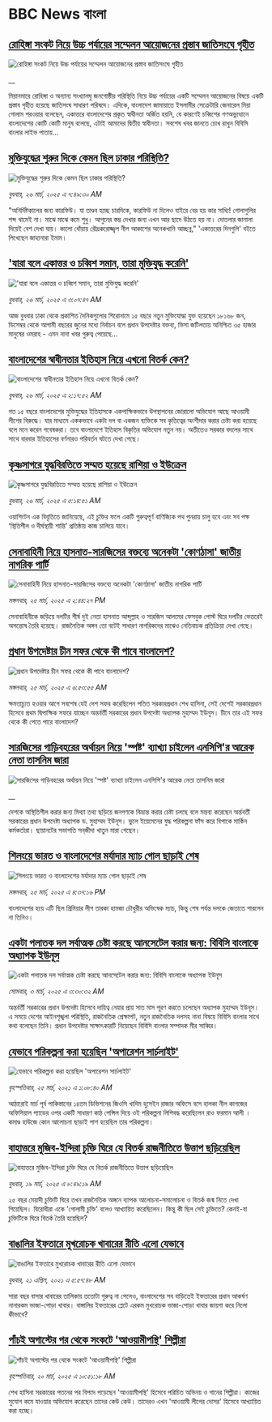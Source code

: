 # BBC News বাংলা## [রোহিঙ্গা সংকট নিয়ে উচ্চ পর্যায়ের সম্মেলন আয়োজনের প্রস্তাব জাতিসংঘে গৃহীত](https://www.bbc.co.uk/bengali/live/c5y0ny57x52t?at_campaign=githubrss)![রোহিঙ্গা সংকট নিয়ে উচ্চ পর্যায়ের সম্মেলন আয়োজনের প্রস্তাব জাতিসংঘে গৃহীত](https://ichef.bbci.co.uk/ace/standard/240/cpsprodpb/287f/live/dcb9f7a0-0a4d-11f0-97d3-37df2b293ed1.jpg)__মিয়ানমারে রোহিঙ্গা ও অন্যান্য সংখ্যালঘু জনগোষ্ঠীর পরিস্থিতি নিয়ে উচ্চ পর্যায়ের একটি সম্মেলন আয়োজনের বিষয়ে একটি প্রস্তাব গৃহীত হয়েছে জাতিসংঘ সাধারণ পরিষদে। এদিকে, বাংলাদেশ জামায়াতে ইসলামীর সেক্রেটারি জেনারেল মিয়া গোলাম পরওয়ার বলেছেন, একাত্তরে বাংলাদেশের প্রকৃত স্বাধীনতা অর্জিত হয়নি, যে কারণেই চব্বিশের গণঅভ্যুত্থানে বাংলাদেশের কোটি কোটি মানুষ বলেছে, এটাই আমাদের দ্বিতীয় স্বাধীনতা। সবশেষ খবর জানতে চোখ রাখুন বিবিসি বাংলার লাইভ পাতায়...## [মুক্তিযুদ্ধের শুরুর দিকে কেমন ছিল ঢাকার পরিস্থিতি?](https://www.bbc.com/bengali/articles/cpq2g0gryg5o?at_campaign=githubrss)![মুক্তিযুদ্ধের শুরুর দিকে কেমন ছিল ঢাকার পরিস্থিতি?](https://ichef.bbci.co.uk/ace/standard/240/cpsprodpb/4dc3/live/c635d3a0-0a16-11f0-94d4-6f954f5dcfa3.jpg)_বুধবার, ২৬ মার্চ, ২০২৫ এ ৭:৪৯:৩০ AM_"অনির্দিষ্টকালের জন্য কারফিউ। যা তাণ্ডব হচ্ছে চারদিকে, কারফিউ না দিলেও বাইরে বের হয় কার সাধ্যি! গোলাগুলির শব্দ থামেই না। মাঝে মাঝে কমে শুধু। আগুনের স্তম্ভ দেখার জন্য এখন আর ছাদে উঠতে হয় না। দোতলার জানালা দিয়েই বেশ দেখা যায়। কালো ধোঁয়ায় রৌদ্রকরোজ্জ্বল নীল আকাশের অনেকখানি আচ্ছন্ন," 'একাত্তরের দিনগুলি' বইতে লিখেছেন জাহানারা ইমাম।## ['যারা বলে একাত্তর ও চব্বিশ সমান, তারা মুক্তিযুদ্ধ করেনি'](https://www.bbc.com/bengali/articles/c36w9lr63ggo?at_campaign=githubrss)!['যারা বলে একাত্তর ও চব্বিশ সমান, তারা মুক্তিযুদ্ধ করেনি'](https://ichef.bbci.co.uk/ace/standard/240/cpsprodpb/39c0/live/e0d6ad70-09ed-11f0-97d3-37df2b293ed1.jpg)_বুধবার, ২৬ মার্চ, ২০২৫ এ ৩:০৭:৪৭ AM_আজ বুধবার ঢাকা থেকে প্রকাশিত দৈনিকগুলোর শিরোনামে ১৫ বছরে নতুন মুক্তিযোদ্ধা যুক্ত হয়েছেন ১৮১৬৮ জন, ডিসেম্বর থেকে আগামী বছরের জুনের মধ্যে নির্বাচন বলে প্রধান উপদেষ্টার বক্তব্য, ভিসা জটিলতায় অনিশ্চিত ৩৫ হাজার মানুষের ওমরাহ - এমন নানা খবর গুরুত্ব পেয়েছে…## [বাংলাদেশের স্বাধীনতার ইতিহাস নিয়ে এখনো বিতর্ক কেন?](https://www.bbc.com/bengali/articles/c0jg0eq191no?at_campaign=githubrss)![বাংলাদেশের স্বাধীনতার ইতিহাস নিয়ে এখনো বিতর্ক কেন?](https://ichef.bbci.co.uk/ace/standard/240/cpsprodpb/8b0b/live/c7d4e670-098e-11f0-9a0d-3be11e1d5750.jpg)_বুধবার, ২৬ মার্চ, ২০২৫ এ ২:১৭:৫২ AM_গত ১৫ বছরে বাংলাদেশের মুক্তিযুদ্ধের ইতিহাসকে একপাক্ষিকভাবে উপস্থাপনের জোরালো অভিযোগ আছে আওয়ামী লীগের বিরুদ্ধে। যার মাধ্যমে এককভাবে একটা দল বা একজন ব্যক্তিকে সব কৃতিত্বের অংশীদার করার চেষ্টা করা হয়েছে বলে মনে করেন গবেষকরা। তবে বাংলাদেশে ইতিহাস বিকৃতির অভিযোগ নতুন নয়। অতীতেও সরকার বদলের সাথে সাথে বারবার ইতিহাসের বর্ণনারও পরিবর্তন ঘটতে দেখা গেছে।## [কৃষ্ণসাগরে যুদ্ধবিরতিতে সম্মত হয়েছে রাশিয়া ও ইউক্রেন](https://www.bbc.com/bengali/articles/cz9n882qe32o?at_campaign=githubrss)![কৃষ্ণসাগরে যুদ্ধবিরতিতে সম্মত হয়েছে রাশিয়া ও ইউক্রেন](https://ichef.bbci.co.uk/ace/standard/240/cpsprodpb/b5cb/live/594c8240-09f1-11f0-97d3-37df2b293ed1.jpg)_বুধবার, ২৬ মার্চ, ২০২৫ এ ৫:১৪:৫১ AM_ওয়াশিংটন এক বিবৃতিতে জানিয়েছে, এই চুক্তির ফলে একটি গুরুত্বপূর্ণ বাণিজ্যিক পথ পুনরায় চালু হবে এবং সব পক্ষ ‘স্থিতিশীল ও দীর্ঘস্থায়ী শান্তি’ প্রতিষ্ঠায় কাজ চালিয়ে যাবে।## [সেনাবাহিনী নিয়ে হাসনাত-সারজিসের বক্তব্যে অনেকটা 'কোণঠাসা'  জাতীয় নাগরিক পার্টি](https://www.bbc.com/bengali/articles/cn89w1zlv06o?at_campaign=githubrss)![সেনাবাহিনী নিয়ে হাসনাত-সারজিসের বক্তব্যে অনেকটা 'কোণঠাসা'  জাতীয় নাগরিক পার্টি](https://ichef.bbci.co.uk/ace/standard/240/cpsprodpb/52ae/live/df038240-0978-11f0-97d3-37df2b293ed1.jpg)_মঙ্গলবার, ২৫ মার্চ, ২০২৫ এ ২:৪৪:২৭ PM_সেনাবাহিনীকে জড়িয়ে দলটির শীর্ষ দুই নেতা হাসনাত আব্দুল্লাহ ও সারজিস আলমের ফেসবুক পোস্ট ঘিরে দলটির ভেতরেই অসন্তোষ তৈরি হয়েছে। রাজনৈতিক অঙ্গন তো বটেই সাধারণ নাগরিকদের মাঝেও নেতিবাচক প্রতিক্রিয়া দেখা গেছে।## [প্রধান উপদেষ্টার চীন সফর থেকে কী পাবে বাংলাদেশ?](https://www.bbc.com/bengali/articles/c5y0jyje64ko?at_campaign=githubrss)![প্রধান উপদেষ্টার চীন সফর থেকে কী পাবে বাংলাদেশ?](https://ichef.bbci.co.uk/ace/standard/240/cpsprodpb/aa33/live/767c64e0-08d7-11f0-94d4-6f954f5dcfa3.jpg)_মঙ্গলবার, ২৫ মার্চ, ২০২৫ এ ৬:৫৩:৫৫ AM_ক্ষমতাচ্যুত হওয়ার আগে সবশেষ যেই দেশ সফর করেছিলেন পতিত সরকারপ্রধান শেখ হাসিনা, সেই দেশেই সরকারপ্রধান হিসেবে প্রথম দ্বিপাক্ষিক সফরে যাচ্ছেন অন্তর্বর্তী সরকারের প্রধান উপদেষ্টা অধ্যাপক মুহাম্মদ ইউনূস। চীনে তার এই সফর থেকে কী পেতে পারে বাংলাদেশ?## [সারজিসের গাড়িবহরের অর্থায়ন নিয়ে 'স্পষ্ট' ব্যাখ্যা চাইলেন এনসিপি'র আরেক নেতা তাসনিম জারা](https://www.bbc.co.uk/bengali/live/cd65dg309y6t?at_campaign=githubrss)![সারজিসের গাড়িবহরের অর্থায়ন নিয়ে 'স্পষ্ট' ব্যাখ্যা চাইলেন এনসিপি'র আরেক নেতা তাসনিম জারা](https://ichef.bbci.co.uk/ace/standard/240/cpsprodpb/bc80/live/26acd350-098b-11f0-97d3-37df2b293ed1.jpg)__দেশকে অস্থিতিশীল করার জন্য মিথ্যা তথ্য ছড়িয়ে জনগণকে বিভ্রান্ত করার চেষ্টা চলছে বলে মন্তব্য করেছেন অর্ন্তবর্তী সরকারের প্রধান উপদেষ্টা অধ্যাপক ড. মুহাম্মদ ইউনূস। ভুলে ইয়েমেনের যুদ্ধ পরিকল্পনা ফাঁস করে বিপাকে মার্কিন কর্মকর্তারা। ছায়ানটের সভাপতি সন্‌জীদা খাতুন মারা গেছেন।## [শিলংয়ে ভারত ও বাংলাদেশের মর্যাদার ম্যাচ গোল ছাড়াই শেষ](https://www.bbc.com/bengali/articles/cly64g7q3m9o?at_campaign=githubrss)![শিলংয়ে ভারত ও বাংলাদেশের মর্যাদার ম্যাচ গোল ছাড়াই শেষ](https://ichef.bbci.co.uk/ace/standard/240/cpsprodpb/4454/live/00361700-0994-11f0-97d3-37df2b293ed1.jpg)_মঙ্গলবার, ২৫ মার্চ, ২০২৫ এ ৪:৩৭:১৬ PM_বাংলাদেশের হয়ে এটি ছিল প্রিমিয়ার লীগ তারকা হামজা চৌধুরীর অভিষেক ম্যাচ, কিন্তু শেষ পর্যন্ত দলকে জেতাতে পারলেন না তিনিও।## [একটা পলাতক দল সর্বাত্মক চেষ্টা করছে আনসেটেল করার জন্য:  বিবিসি বাংলাকে অধ্যাপক ইউনূস ](https://www.bbc.com/bengali/articles/cn4yy9gr8dlo?at_campaign=githubrss)![একটা পলাতক দল সর্বাত্মক চেষ্টা করছে আনসেটেল করার জন্য:  বিবিসি বাংলাকে অধ্যাপক ইউনূস ](https://ichef.bbci.co.uk/ace/standard/240/cpsprodpb/62c1/live/00c95a20-f5bb-11ef-896e-d7e7fb1719a4.jpg)_সোমবার, ৩ মার্চ, ২০২৫ এ ৩:৩০:৩২ AM_অন্তর্বর্তী সরকারের প্রধান উপদেষ্টা হিসেবে দায়িত্ব নেয়ার প্রায় সাত মাস পূরণ করতে চলেছেন অধ্যাপক মুহাম্মদ ইউনূস। এ সময়ে দেশের আইনশৃঙ্খলা পরিস্থিতি, রাজনৈতিক প্রেক্ষাপট, নতুন রাজনৈতিক দলসহ নানা বিষয়ে বিবিসি বাংলার সাথে কথা বলেছেন তিনি। প্রধান উপদেষ্টার সাক্ষাৎকারটি নিয়েছেন বিবিসি বাংলার সম্পাদক মীর সাব্বির।## [যেভাবে পরিকল্পনা করা হয়েছিল 'অপারেশন সার্চলাইট'](https://www.bbc.com/bengali/news-56501365?at_campaign=githubrss)![যেভাবে পরিকল্পনা করা হয়েছিল 'অপারেশন সার্চলাইট'](https://ichef.bbci.co.uk/ace/standard/240/cpsprodpb/12D66/production/_117685177_be6d6312-5c46-4573-9b44-6a82d4af1781.jpg)_বৃহস্পতিবার, ২৫ মার্চ, ২০২১ এ ১:০৮:৪০ AM_আঠারোই মার্চ পূর্ব পাকিস্তানের ১৪তম ডিভিশনের জিওসি খাদিম হুসেইন রাজার অফিসে বসে হালকা নীল কাগজের অফিসিয়াল প্যাডের ওপর একটি সাধারণ কাঠ পেন্সিল দিয়ে ওই পরিকল্পনা লিপিবদ্ধ করেছিলেন রাও ফরমান আলী । কমাণ্ড হাউজে কোন আলোচনা ছাড়াই পাশ হয়েছিল তার পরিকল্পনা।## [বাহাত্তরে মুজিব-ইন্দিরা চুক্তি ঘিরে যে বিতর্ক রাজনীতিতে উত্তাপ ছড়িয়েছিল](https://www.bbc.com/bengali/articles/c3e420ew22go?at_campaign=githubrss)![বাহাত্তরে মুজিব-ইন্দিরা চুক্তি ঘিরে যে বিতর্ক রাজনীতিতে উত্তাপ ছড়িয়েছিল](https://ichef.bbci.co.uk/ace/standard/240/cpsprodpb/4125/live/e9aa6f00-0424-11f0-97d3-37df2b293ed1.jpg)_বুধবার, ১৯ মার্চ, ২০২৫ এ ৮:৪৯:১৯ AM_২৫ বছর মেয়াদী চুক্তিটি ঘিরে তখন রাজনৈতিক অঙ্গনে ব্যাপক আলোচনা-সমালোচনা ও বিতর্ক জন্ম নিতে দেখা গিয়েছিল। বিরোধীরা একে 'গোলামী চুক্তি' বলেও আখ্যায়িত করেছিলেন। কিন্তু কী ছিল সেই চুক্তিতে? কেনই-বা চুক্তিটিকে ঘিরে বিতর্ক তৈরি হয়েছিল?## [বাঙালির ইফতারে মুখরোচক খাবারের রীতি এলো যেভাবে](https://www.bbc.com/bengali/news-56822659?at_campaign=githubrss)![বাঙালির ইফতারে মুখরোচক খাবারের রীতি এলো যেভাবে](https://ichef.bbci.co.uk/ace/standard/240/cpsprodpb/AA0D/production/_118133534_69c69df9-e435-4cf0-b789-56a71b93ded3.jpg)_বুধবার, ২১ এপ্রিল, ২০২১ এ ৫:৫৭:৪৮ AM_সারা বছর বাসার খাবারের তালিকায় ততোটা গুরুত্ব না পেলেও, বাংলাদেশের সব বাড়িতেই ইফতারের প্রধান আকর্ষণ নানারকম ভাজা-পোড়া খাবার। বাঙ্গালির ইফতারের প্লেটে এরকম মুখরোচক ভাজা-পোড়া খাবার জায়গা করে নিলো কীভাবে?## [পাঁচই অগাস্টের পর থেকে সংকটে 'আওয়ামীপন্থি' শিল্পীরা](https://www.bbc.com/bengali/articles/cvg51zp4p0do?at_campaign=githubrss)![পাঁচই অগাস্টের পর থেকে সংকটে 'আওয়ামীপন্থি' শিল্পীরা](https://ichef.bbci.co.uk/ace/standard/240/cpsprodpb/a65c/live/a91d5de0-040f-11f0-9a14-55d29bbe2f11.jpg)_বৃহস্পতিবার, ২০ মার্চ, ২০২৫ এ ১০:৫১:১৮ AM_শেখ হাসিনা সরকারের পতনের পর বিপদে পড়েছেন 'আওয়ামীপন্থি' হিসেবে পরিচিত অভিনয় ও গানের শিল্পীরা। কাজের সুযোগ কমে যাওয়ার অভিযোগ করেছেন তাদের কেউ কেউ। তাদেরও এখন 'আওয়ামী লীগের দোসর' হিসেবে আখ্যায়িত করা হচ্ছে।